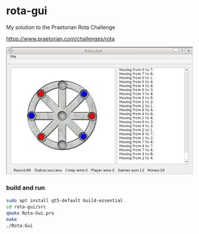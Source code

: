 # rota-gui
My solution to the Praetorian Rota Challenge

https://www.praetorian.com/challenges/rota

![image](images/image.png)

### build and run

```bash
sudo apt install qt5-default build-essential
cd rota-gui/src
qmake Rota-Gui.pro
make
./Rota-Gui
```
